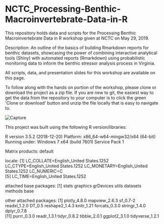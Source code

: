 # NCTC_Processing-Benthic-Macroinvertebrate-Data-in-R
This repository holds data and scripts for the Processing Benthic Macroinvertebrate Data in R workshop given at NCTC on May 29, 2019. 

Description: An outline of the basics of building Rmarkdown reports for benthic datasets, showcasing the power of combining interactive analytical tools (Shiny) with automated reports (Rmarkdown) using probabilistic monitoring data to inform the benthic stressor analysis process in Virginia.


All scripts, data, and presentation slides for this workshop are available on this page. 

To follow along with the hands on portion of the workshop, please clone or download the project as a zip file. If you are new to git, the easiest way to get the data from the repository to your computer is to click the green 'Clone or download' button and unzip the file locally that is easy to navigate to.

![Capture](https://user-images.githubusercontent.com/16804416/57715703-560ca100-7645-11e9-8e65-c01fe11b8dcc.PNG)





This project was built using the following R version/libraries:

R version 3.5.2 (2018-12-20)
Platform: x86_64-w64-mingw32/x64 (64-bit)
Running under: Windows 7 x64 (build 7601) Service Pack 1

Matrix products: default

locale:
[1] LC_COLLATE=English_United States.1252  LC_CTYPE=English_United States.1252    LC_MONETARY=English_United States.1252 LC_NUMERIC=C                          
[5] LC_TIME=English_United States.1252    

attached base packages:
[1] stats     graphics  grDevices utils     datasets  methods   base     

other attached packages:
 [1] plotly_4.8.0    mapview_2.6.3   sf_0.7-2        readxl_1.2.0    DT_0.5          reshape2_1.4.3  knitr_1.21      forcats_0.3.0   stringr_1.4.0   dplyr_0.7.8    
[11] purrr_0.3.0     readr_1.3.1     tidyr_0.8.2     tibble_2.0.1    ggplot2_3.1.0   tidyverse_1.2.1
